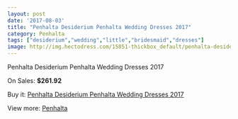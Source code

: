 ```yaml
---
layout: post
date: '2017-08-03'
title: "Penhalta Desiderium Penhalta Wedding Dresses 2017"
category: Penhalta
tags: ["desiderium","wedding","little","bridesmaid","dresses"]
image: http://img.hectodress.com/15851-thickbox_default/penhalta-desiderium-penhalta-wedding-dresses-2013.jpg
---
```

Penhalta Desiderium Penhalta Wedding Dresses 2017

On Sales: **$261.92**
<a href="https://www.hectodress.com/penhalta/7739-penhalta-desiderium-penhalta-wedding-dresses-2013.html"><amp-img layout="responsive" width="600" height="600" src="//img.hectodress.com/15851-thickbox_default/penhalta-desiderium-penhalta-wedding-dresses-2013.jpg" alt="Penhalta Desiderium Penhalta Wedding Dresses 2017 0" /></a>
<a href="https://www.hectodress.com/penhalta/7739-penhalta-desiderium-penhalta-wedding-dresses-2013.html"><amp-img layout="responsive" width="600" height="600" src="//img.hectodress.com/15853-thickbox_default/penhalta-desiderium-penhalta-wedding-dresses-2013.jpg" alt="Penhalta Desiderium Penhalta Wedding Dresses 2017 1" /></a>
<a href="https://www.hectodress.com/penhalta/7739-penhalta-desiderium-penhalta-wedding-dresses-2013.html"><amp-img layout="responsive" width="600" height="600" src="//img.hectodress.com/15852-thickbox_default/penhalta-desiderium-penhalta-wedding-dresses-2013.jpg" alt="Penhalta Desiderium Penhalta Wedding Dresses 2017 2" /></a>

Buy it: [Penhalta Desiderium Penhalta Wedding Dresses 2017](https://www.hectodress.com/penhalta/7739-penhalta-desiderium-penhalta-wedding-dresses-2013.html "Penhalta Desiderium Penhalta Wedding Dresses 2017")

View more: [Penhalta](https://www.hectodress.com/135-penhalta "Penhalta")